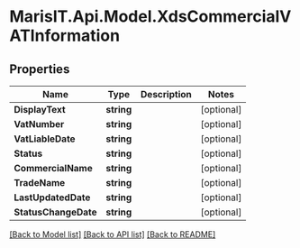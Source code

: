 
# MarisIT.Api.Model.XdsCommercialVATInformation

## Properties

Name | Type | Description | Notes
------------ | ------------- | ------------- | -------------
**DisplayText** | **string** |  | [optional] 
**VatNumber** | **string** |  | [optional] 
**VatLiableDate** | **string** |  | [optional] 
**Status** | **string** |  | [optional] 
**CommercialName** | **string** |  | [optional] 
**TradeName** | **string** |  | [optional] 
**LastUpdatedDate** | **string** |  | [optional] 
**StatusChangeDate** | **string** |  | [optional] 

[[Back to Model list]](../README.md#documentation-for-models)
[[Back to API list]](../README.md#documentation-for-api-endpoints)
[[Back to README]](../README.md)

